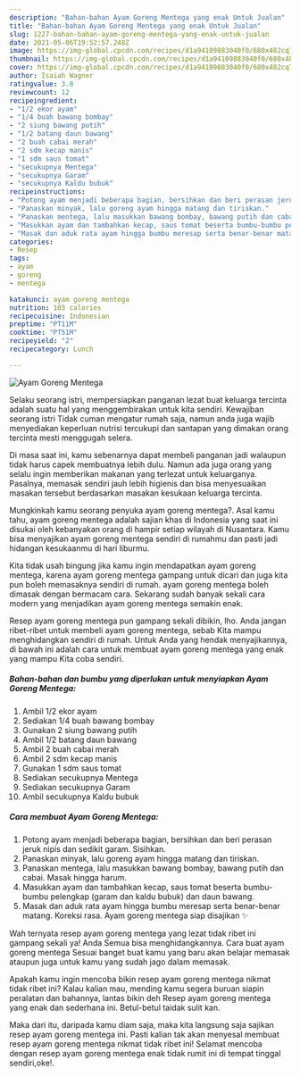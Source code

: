 ```yaml
---
description: "Bahan-bahan Ayam Goreng Mentega yang enak Untuk Jualan"
title: "Bahan-bahan Ayam Goreng Mentega yang enak Untuk Jualan"
slug: 1227-bahan-bahan-ayam-goreng-mentega-yang-enak-untuk-jualan
date: 2021-05-06T19:52:57.248Z
image: https://img-global.cpcdn.com/recipes/d1a94109883040f0/680x482cq70/ayam-goreng-mentega-foto-resep-utama.jpg
thumbnail: https://img-global.cpcdn.com/recipes/d1a94109883040f0/680x482cq70/ayam-goreng-mentega-foto-resep-utama.jpg
cover: https://img-global.cpcdn.com/recipes/d1a94109883040f0/680x482cq70/ayam-goreng-mentega-foto-resep-utama.jpg
author: Isaiah Wagner
ratingvalue: 3.8
reviewcount: 12
recipeingredient:
- "1/2 ekor ayam"
- "1/4 buah bawang bombay"
- "2 siung bawang putih"
- "1/2 batang daun bawang"
- "2 buah cabai merah"
- "2 sdm kecap manis"
- "1 sdm saus tomat"
- "secukupnya Mentega"
- "secukupnya Garam"
- "secukupnya Kaldu bubuk"
recipeinstructions:
- "Potong ayam menjadi beberapa bagian, bersihkan dan beri perasan jeruk nipis dan sedikit garam. Sisihkan."
- "Panaskan minyak, lalu goreng ayam hingga matang dan tiriskan."
- "Panaskan mentega, lalu masukkan bawang bombay, bawang putih dan cabai. Masak hingga harum."
- "Masukkan ayam dan tambahkan kecap, saus tomat beserta bumbu-bumbu pelengkap (garam dan kaldu bubuk) dan daun bawang."
- "Masak dan aduk rata ayam hingga bumbu meresap serta benar-benar matang. Koreksi rasa. Ayam goreng mentega siap disajikan ✨"
categories:
- Resep
tags:
- ayam
- goreng
- mentega

katakunci: ayam goreng mentega 
nutrition: 103 calories
recipecuisine: Indonesian
preptime: "PT11M"
cooktime: "PT51M"
recipeyield: "2"
recipecategory: Lunch

---
```



![Ayam Goreng Mentega](https://img-global.cpcdn.com/recipes/d1a94109883040f0/680x482cq70/ayam-goreng-mentega-foto-resep-utama.jpg)

Selaku seorang istri, mempersiapkan panganan lezat buat keluarga tercinta adalah suatu hal yang menggembirakan untuk kita sendiri. Kewajiban seorang istri Tidak cuman mengatur rumah saja, namun anda juga wajib menyediakan keperluan nutrisi tercukupi dan santapan yang dimakan orang tercinta mesti menggugah selera.

Di masa  saat ini, kamu sebenarnya dapat membeli panganan jadi walaupun tidak harus capek membuatnya lebih dulu. Namun ada juga orang yang selalu ingin memberikan makanan yang terlezat untuk keluarganya. Pasalnya, memasak sendiri jauh lebih higienis dan bisa menyesuaikan masakan tersebut berdasarkan masakan kesukaan keluarga tercinta. 



Mungkinkah kamu seorang penyuka ayam goreng mentega?. Asal kamu tahu, ayam goreng mentega adalah sajian khas di Indonesia yang saat ini disukai oleh kebanyakan orang di hampir setiap wilayah di Nusantara. Kamu bisa menyajikan ayam goreng mentega sendiri di rumahmu dan pasti jadi hidangan kesukaanmu di hari liburmu.

Kita tidak usah bingung jika kamu ingin mendapatkan ayam goreng mentega, karena ayam goreng mentega gampang untuk dicari dan juga kita pun boleh memasaknya sendiri di rumah. ayam goreng mentega boleh dimasak dengan bermacam cara. Sekarang sudah banyak sekali cara modern yang menjadikan ayam goreng mentega semakin enak.

Resep ayam goreng mentega pun gampang sekali dibikin, lho. Anda jangan ribet-ribet untuk membeli ayam goreng mentega, sebab Kita mampu menghidangkan sendiri di rumah. Untuk Anda yang hendak menyajikannya, di bawah ini adalah cara untuk membuat ayam goreng mentega yang enak yang mampu Kita coba sendiri.

<!--inarticleads1-->

##### Bahan-bahan dan bumbu yang diperlukan untuk menyiapkan Ayam Goreng Mentega:

1. Ambil 1/2 ekor ayam
1. Sediakan 1/4 buah bawang bombay
1. Gunakan 2 siung bawang putih
1. Ambil 1/2 batang daun bawang
1. Ambil 2 buah cabai merah
1. Ambil 2 sdm kecap manis
1. Gunakan 1 sdm saus tomat
1. Sediakan secukupnya Mentega
1. Sediakan secukupnya Garam
1. Ambil secukupnya Kaldu bubuk




<!--inarticleads2-->

##### Cara membuat Ayam Goreng Mentega:

1. Potong ayam menjadi beberapa bagian, bersihkan dan beri perasan jeruk nipis dan sedikit garam. Sisihkan.
1. Panaskan minyak, lalu goreng ayam hingga matang dan tiriskan.
1. Panaskan mentega, lalu masukkan bawang bombay, bawang putih dan cabai. Masak hingga harum.
1. Masukkan ayam dan tambahkan kecap, saus tomat beserta bumbu-bumbu pelengkap (garam dan kaldu bubuk) dan daun bawang.
1. Masak dan aduk rata ayam hingga bumbu meresap serta benar-benar matang. Koreksi rasa. Ayam goreng mentega siap disajikan ✨




Wah ternyata resep ayam goreng mentega yang lezat tidak ribet ini gampang sekali ya! Anda Semua bisa menghidangkannya. Cara buat ayam goreng mentega Sesuai banget buat kamu yang baru akan belajar memasak ataupun juga untuk kamu yang sudah jago dalam memasak.

Apakah kamu ingin mencoba bikin resep ayam goreng mentega nikmat tidak ribet ini? Kalau kalian mau, mending kamu segera buruan siapin peralatan dan bahannya, lantas bikin deh Resep ayam goreng mentega yang enak dan sederhana ini. Betul-betul taidak sulit kan. 

Maka dari itu, daripada kamu diam saja, maka kita langsung saja sajikan resep ayam goreng mentega ini. Pasti kalian tak akan menyesal membuat resep ayam goreng mentega nikmat tidak ribet ini! Selamat mencoba dengan resep ayam goreng mentega enak tidak rumit ini di tempat tinggal sendiri,oke!.


